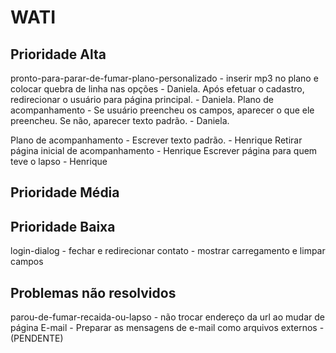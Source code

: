 WATI
==========================

Prioridade Alta
------------------------
pronto-para-parar-de-fumar-plano-personalizado - inserir mp3 no plano e colocar quebra de linha nas opções - Daniela.
Após efetuar o cadastro, redirecionar o usuário para página principal. - Daniela.
Plano de acompanhamento - Se usuário preencheu os campos, aparecer o que ele preencheu. Se não, aparecer texto padrão. - Daniela.

Plano de acompanhamento - Escrever texto padrão. - Henrique
Retirar página inicial de acompanhamento - Henrique 
Escrever página para quem teve o lapso - Henrique




Prioridade Média
-------------------------- 


Prioridade Baixa
-------------------------
login-dialog - fechar e redirecionar
contato - mostrar carregamento e limpar campos


Problemas não resolvidos
-------------------------
parou-de-fumar-recaida-ou-lapso - não trocar endereço da url ao mudar de página
E-mail - Preparar as mensagens de e-mail como arquivos externos - (PENDENTE)
